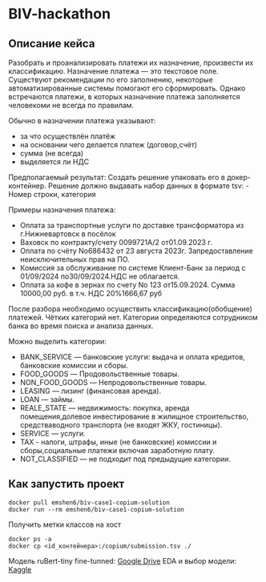 # BIV-hackathon

## Описание кейса

 Разобрать и проанализировать платежи их назначение, произвести их классификацию. Назначение платежа — это текстовое поле. Существуют рекомендации по его заполнению, некоторые автоматизированные системы помогают его сформировать. Однако встречаются платежи, в которых назначение платежа заполняется человекоми не всегда по правилам.

 Обычно в назначении платежа указывают:
 - за что осуществлён платёж
 - на основании чего делается платеж (договор,счёт)
 - сумма (не всегда)
 - выделяется ли НДС

 Предполагаемый результат:  Создать решение упаковать его в докер-контейнер. Решение должно выдавать набор данных в формате tsv: - Номер строки, категория

 Примеры назначения платежа:
 - Оплата за транспортные услуги по доставке трансформатора из г.Нижневартовск в посёлок
 - Ваховск по контракту/счету 0099721A/2 от01.09.2023 г.
 - Оплата по счёту No686432 от 23 августа 2023г. Запредоставление неисключительных прав на ПО.
 - Комиссия за обслуживание по системе Клиент-Банк за период с 01/09/2024 по30/09/2024.НДС не облагается.
 - Оплата за кофе в зернах по счету No 123 от15.09.2024. Сумма 10000,00 руб. в т.ч. НДС 20%1666,67 руб

  После разбора необходимо осуществить классификацию(обобщение) платежей. Чётких категорий нет. Категории определяются сотрудником банка во время поиска и анализа данных.

  Можно выделить категории:
  - BANK_SERVICE — банковские услуги: выдача и оплата кредитов, банковские комиссии и сборы.
  - FOOD_GOODS — Продовольственные товары.
  - NON_FOOD_GOODS — Непродовольственные товары.
  - LEASING — лизинг (финансовая аренда).
  - LOAN — займы.
  - REALE_STATE — недвижимость: покупка, аренда помещения,долевое инвестирование в жилищное строительство, средстваводного транспорта (не входят ЖКУ, гостиницы).
  - SERVICE — услуги.
  - TAX - налоги, штрафы, иные (не банковские) комиссии и сборы,социальные платежи включая заработную плату.
  - NOT_CLASSIFIED — не подходит под предыдущие категории.


## Как запустить проект
```
docker pull emshen6/biv-case1-copium-solution
docker run --rm emshen6/biv-case1-copium-solution

```

Получить метки классов на хост

```
docker ps -a
docker cp <id_контейнера>:/copium/submission.tsv ./
```

Модель ruBert-tiny fine-tunned: [Google Drive](https://drive.google.com/file/d/1gWDHP381W1Sy-TOTLphdap029gsQHyO3)
EDA и выбор модели: [Kaggle](https://www.kaggle.com/code/olgaparfenova/biv-case-1)